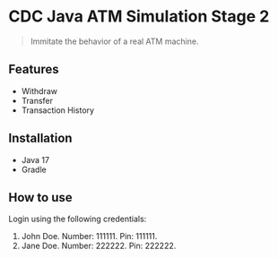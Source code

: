 # CDC Java ATM Simulation Stage 2

> Immitate the behavior of a real ATM machine.

## Features

* Withdraw
* Transfer
* Transaction History

## Installation

* Java 17
* Gradle

## How to use

Login using the following credentials:
1. John Doe. Number: 111111. Pin: 111111.
2. Jane Doe. Number: 222222. Pin: 222222.
